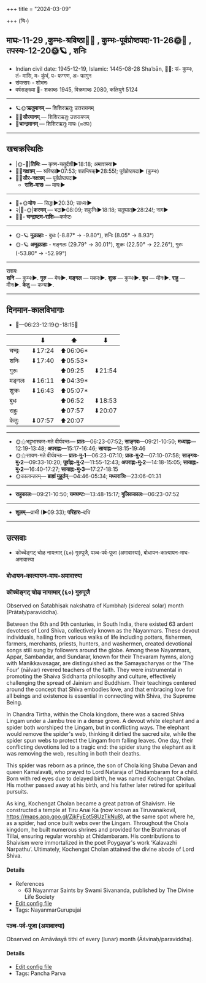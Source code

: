 +++
title = "2024-03-09"

+++
(चि॰)
## माघः-11-29  ,कुम्भः-श्रविष्ठा🌛🌌  ,  कुम्भः-पूर्वप्रोष्ठपदा-11-26🌞🌌  ,  तपस्यः-12-20🌞🪐  , शनिः
- Indian civil date: 1945-12-19, Islamic: 1445-08-28 Shaʿbān, 🌌🌞: सं- कुम्भः, तं- मासि, म- कुंभं, प- फग्गण, अ- फागुन
- संवत्सरः - शोभनः
- वर्षसङ्ख्या 🌛- शकाब्दः 1945, विक्रमाब्दः 2080, कलियुगे 5124
___________________
- 🪐🌞**ऋतुमानम्** — शिशिरऋतुः उत्तरायणम्
- 🌌🌞**सौरमानम्** — शिशिरऋतुः उत्तरायणम्
- 🌛**चान्द्रमानम्** — शिशिरऋतुः माघः (≈तपः)
___________________


## खचक्रस्थितिः
- |🌞-🌛|**तिथिः** — कृष्ण-चतुर्दशी►18:18; अमावास्या►  
- 🌌🌛**नक्षत्रम्** — श्रविष्ठा►07:53; शतभिषक्►28:55!; पूर्वप्रोष्ठपदा► (कुम्भः)  
- 🌌🌞**सौर-नक्षत्रम्** — पूर्वप्रोष्ठपदा►  
  - **राशि-मासः** — माघः► 
___________________
- 🌛+🌞**योगः** — सिद्धः►20:30; साध्यः►  
- २|🌛-🌞|**करणम्** — भद्रा►08:09; शकुनिः►18:18; चतुष्पात्►28:24!; नाग►  
- 🌌🌛- **चन्द्राष्टम-राशिः**—कर्कटः  
___________________
- 🌞-🪐 **मूढग्रहाः** - बुधः (-8.87° → -9.80°), शनिः (8.05° → 8.93°)
- 🌞-🪐 **अमूढग्रहाः** - मङ्गलः (29.79° → 30.01°), शुक्रः (22.50° → 22.26°), गुरुः (-53.80° → -52.99°)
___________________
राशयः  
**शनि** — कुम्भः►. **गुरु** — मेषः►. **मङ्गल** — मकरः►. **शुक्र** — कुम्भः►. **बुध** — मीनः►. **राहु** — मीनः►. **केतु** — कन्या►. 
___________________


## दिनमान-कालविभागाः
- 🌅—06:23-12:19🌞-18:15🌇  

|      |⬇     |⬆     |⬇     |
|------|-----|-----|------|
|चन्द्रः|⬇17:24 |⬆06:06*|     |
|शनिः   |⬇17:40 |⬆05:53*|     |
|गुरुः  |     |⬆09:25 |⬇21:54 |
|मङ्गलः |⬇16:11 |⬆04:39*|     |
|शुक्रः |⬇16:43 |⬆05:07*|     |
|बुधः   |     |⬆06:52 |⬇18:53 |
|राहुः  |     |⬆07:57 |⬇20:07 |
|केतुः  |⬇07:57 |⬆20:07 |     |
___________________
- 🌞⚝भट्टभास्कर-मते वीर्यवन्तः— **प्रातः**—06:23-07:52; **साङ्गवः**—09:21-10:50; **मध्याह्नः**—12:19-13:48; **अपराह्णः**—15:17-16:46; **सायाह्नः**—18:15-19:46  
- 🌞⚝सायण-मते वीर्यवन्तः— **प्रातः-मु॰1**—06:23-07:10; **प्रातः-मु॰2**—07:10-07:58; **साङ्गवः-मु॰2**—09:33-10:20; **पूर्वाह्णः-मु॰2**—11:55-12:43; **अपराह्णः-मु॰2**—14:18-15:05; **सायाह्नः-मु॰2**—16:40-17:27; **सायाह्नः-मु॰3**—17:27-18:15  
- 🌞कालान्तरम्— **ब्राह्मं मुहूर्तम्**—04:46-05:34; **मध्यरात्रिः**—23:06-01:31  
___________________
- **राहुकालः**—09:21-10:50; **यमघण्टः**—13:48-15:17; **गुलिककालः**—06:23-07:52  
___________________
- **शूलम्**—प्राची (►09:33); **परिहारः**–दधि  
___________________

## उत्सवाः
- कॊच्चॆङ्गट् चोऴ नायऩ्मार् (६०) गुरुपूजै, पञ्च-पर्व-पूजा (अमावास्या), बोधायन-कात्यायन-माघ-अमावास्या
### बोधायन-कात्यायन-माघ-अमावास्या
### कॊच्चॆङ्गट् चोऴ नायऩ्मार् (६०) गुरुपूजै

Observed on Śatabhiṣak nakshatra of Kumbhaḥ (sidereal solar) month (Prātaḥ/paraviddha). 

Between the 6th and 9th centuries, in South India, there existed 63 ardent devotees of Lord Shiva, collectively known as the Nayanmars. These devout individuals, hailing from various walks of life including potters, fishermen, farmers, merchants, priests, hunters, and washermen, created devotional songs still sung by followers around the globe. Among these Nayanmars, Appar, Sambandar, and Sundarar, known for their Thevaram hymns, along with Manikkavasagar, are distinguished as the Samayacharyas or the ‘The Four’ (nālvar) revered teachers of the faith. They were instrumental in promoting the Shaiva Siddhanta philosophy and culture, effectively challenging the spread of Jainism and Buddhism. Their teachings centered around the concept that Shiva embodies love, and that embracing love for all beings and existence is essential in connecting with Shiva, the Supreme Being.

In Chandra Tirtha, within the Chola kingdom, there was a sacred Shiva Lingam under a Jambu tree in a dense grove. A devout white elephant and a spider both worshiped the Lingam, but in conflicting ways. The elephant would remove the spider's web, thinking it dirtied the sacred site, while the spider spun webs to protect the Lingam from falling leaves. One day, their conflicting devotions led to a tragic end: the spider stung the elephant as it was removing the web, resulting in both their deaths.

This spider was reborn as a prince, the son of Chola king Shuba Devan and queen Kamalavati, who prayed to Lord Nataraja of Chidambaram for a child. Born with red eyes due to delayed birth, he was named Kochengat Cholan. His mother passed away at his birth, and his father later retired for spiritual pursuits.

As king, Kochengat Cholan became a great patron of Shaivism. He constructed a temple at Tiru Anai Ka (now known as Tiruvanaikovil, https://maps.app.goo.gl/ZjkFyEot58UzTkNu8), at the same spot where he, as a spider, had once built webs over the Lingam. Throughout the Chola kingdom, he built numerous shrines and provided for the Brahmanas of Tillai, ensuring regular worship at Chidambaram. His contributions to Shaivism were immortalized in the poet Poygayar's work ‘Kalavazhi Narpathu’. Ultimately, Kochengat Cholan attained the divine abode of Lord Shiva.

#### Details
- References
  - 63 Nayanmar Saints by Swami Sivananda, published by The Divine Life Society
- [Edit config file](https://github.com/jyotisham/adyatithi/blob/master/mahApuruSha/nAyanmAr/sidereal_solar_month/nakshatra/11/24/kocceGgaT_cOzha_nAyan2mAr_%2860%29_gurupUjai.toml)
- Tags: NayanmarGurupujai


### पञ्च-पर्व-पूजा (अमावास्या)

Observed on Amāvāsyā tithi of every (lunar) month (Āśvinaḥ/paraviddha). 



#### Details
- [Edit config file](https://github.com/jyotisham/adyatithi/blob/master/devatA/devIparva/lunar_month/tithi/00/30/pancha-parva-1.toml)
- Tags: Pancha Parva


